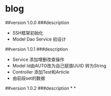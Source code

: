 # blog

##version 1.0.0
###description
* SSH框架初始化
* Model Dao Service 初设计


##version 1.0.1
###description
* Service 添加增删改查操作
* Model Id由AUTO改为自己赋值UUID 转为String
* Controller 添加Test和Article
* 由前段set的数据

##version 1.0.2
###description
* 
* 



